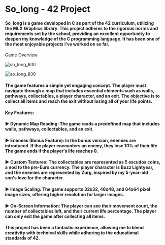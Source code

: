 # So_long - 42 Project

#### So_long is a game developed in C as part of the 42 curriculum, utilizing the MLX Graphics library. This project adheres to the rigorous norms and requirements set by the school, providing an excellent opportunity to deepen my knowledge of the C programming language. It has been one of the most enjoyable projects I've worked on so far.
Game Overview

![so_long_800](https://github.com/user-attachments/assets/40b27264-ef03-47bc-a47e-1cbcec681432)

![so_long_800](https://github.com/user-attachments/assets/40b27264-ef03-47bc-a47e-1cbcec681432)

#### The game features a simple yet engaging concept. The player must navigate through a map that includes essential elements such as walls, pathways, collectables, a player character, and an exit. The objective is to collect all items and reach the exit without losing all of your life points.
#### Key Features:

#### ▶️ Dynamic Map Reading: The game reads a predefined map that includes walls, pathways, collectables, and an exit.
#### ▶️ Enemies (Bonus Feature): In the bonus version, enemies are introduced. If the player encounters an enemy, they lose     10% of their life. The game ends if the player's life reaches 0.
#### ▶️ Custom Textures: The collectables are represented as 5 escudos coins, a nod to the pre-Euro currency. The player        character is Buzz Lightyear, and the enemies are represented by Zurg, inspired by my 5-year-old son's love for the     character.
#### ▶️ Image Scaling: The game supports 32x32, 48x48, and 64x64 pixel image sizes, offering higher resolution for larger       images.
#### ▶️ On-Screen Information: The player can see their movement count, the number of collectables left, and their current      life percentage. The player can only exit the game after collecting all items.

#### This project has been a fantastic experience, allowing me to blend creativity with technical skills while adhering to the educational standards of 42.
